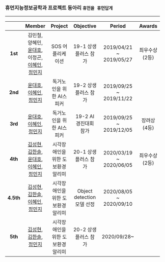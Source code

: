### 휴먼지능정보공학과 프로젝트 동아리 `휴먼을 휴먼답게`

---

||Member|Project|Objective|Period|Awards|
|:---:|:---:|:---:|:---:|:---:|:---:|
|**1st**|김민철, 양혜민, [윤대호](https://github.com/201810788),<br>이정곤, [이혜인](https://github.com/hyeinlee725), [정민지](https://github.com/minji-o-j)|SOS 어플리케이션|19-1 상생플러스 참가|2019/04/21 ~ 2019/05/27|최우수상(2등)|
|**2nd**|[윤대호](https://github.com/201810788), [이혜인](https://github.com/hyeinlee725), [정민지](https://github.com/minji-o-j)|독거노인을 위한 AI스피커|19-2 상생플러스 참가|2019/09/25 ~ 2019/11/22||
|**3rd**|[윤대호](https://github.com/201810788), [이혜인](https://github.com/hyeinlee725), [정민지](https://github.com/minji-o-j)|독거노인을 위한 AI스피커|19-2 AI 경진대회 참가|2019/09/25 ~ 2019/12/05|장려상(4등)|
|**4th**|[김성현](https://github.com/Seong-Hyun-0224), [김한솔](https://github.com/hansol0118), [윤대호](https://github.com/201810788),<br>[이혜인](https://github.com/hyeinlee725), [정민지](https://github.com/minji-o-j)|시각장애인을 위한 도보환경 알리미|20-1 상생플러스 참가|2020/03/19 ~ 2020/06/05|최우수상(2등)|
|**4.5th**|[김성현](https://github.com/Seong-Hyun-0224), [김한솔](https://github.com/hansol0118),<br>[이혜인](https://github.com/hyeinlee725), [정민지](https://github.com/minji-o-j)|시각장애인을 위한 도보환경 알리미|Object detection 모델 선정|2020/08/05 ~ 2020/09/10||
|**5th**|[김성현](https://github.com/Seong-Hyun-0224), [김한솔](https://github.com/hansol0118), [정민지](https://github.com/minji-o-j)|시각장애인을 위한 도보환경 알리미|20-2 상생플러스 참가|2020/09/28~||

